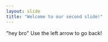 ```yaml
---
layout: slide
title: "Welcome to our second slide!"
---
```

"hey bro"
Use the left arrow to go back!
